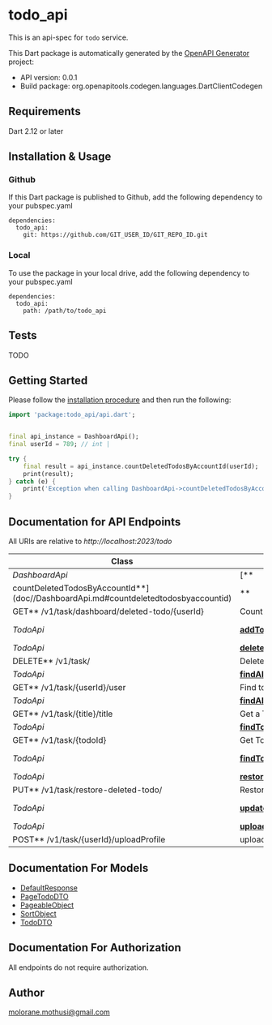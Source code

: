 # todo_api

This is an api-spec for `todo` service.

This Dart package is automatically generated by
the [OpenAPI Generator](https://openapi-generator.tech) project:

- API version: 0.0.1
- Build package: org.openapitools.codegen.languages.DartClientCodegen

## Requirements

Dart 2.12 or later

## Installation & Usage

### Github

If this Dart package is published to Github, add the following dependency to your pubspec.yaml

```
dependencies:
  todo_api:
    git: https://github.com/GIT_USER_ID/GIT_REPO_ID.git
```

### Local

To use the package in your local drive, add the following dependency to your pubspec.yaml

```
dependencies:
  todo_api:
    path: /path/to/todo_api
```

## Tests

TODO

## Getting Started

Please follow the [installation procedure](#installation--usage) and then run the following:

```dart
import 'package:todo_api/api.dart';


final api_instance = DashboardApi();
final userId = 789; // int | 

try {
    final result = api_instance.countDeletedTodosByAccountId(userId);
    print(result);
} catch (e) {
    print('Exception when calling DashboardApi->countDeletedTodosByAccountId: $e\n');
}

```

## Documentation for API Endpoints

All URIs are relative to *http://localhost:2023/todo*

Class | Method | HTTP request | Description
------------ | ------------- | ------------- | -------------
*DashboardApi* | [**
countDeletedTodosByAccountId**](doc//DashboardApi.md#countdeletedtodosbyaccountid) | **
GET** /v1/task/dashboard/deleted-todo/{userId} | Count all deleted todos
*TodoApi* | [**addTodo**](doc//TodoApi.md#addtodo) | **POST** /v1/task/{userId} | Add a todo
*TodoApi* | [**deleteTodoById**](doc//TodoApi.md#deletetodobyid) | **
DELETE** /v1/task/ | Delete a Todo By Id
*TodoApi* | [**findAllTodosByAccountId**](doc//TodoApi.md#findalltodosbyaccountid) | **
GET** /v1/task/{userId}/user | Find todos by userId
*TodoApi* | [**findAllTodosByTitleContaining**](doc//TodoApi.md#findalltodosbytitlecontaining) | **
GET** /v1/task/{title}/title | Get a Todo By title
*TodoApi* | [**findTodoById**](doc//TodoApi.md#findtodobyid) | **
GET** /v1/task/{todoId} | Get Todo By Id
*TodoApi* | [**findTodos**](doc//TodoApi.md#findtodos) | **GET** /v1/task | Get Todos in pages
*TodoApi* | [**restoreDeletedTodo**](doc//TodoApi.md#restoredeletedtodo) | **
PUT** /v1/task/restore-deleted-todo/ | Restore a deleted Todo
*TodoApi* | [**updateTodo**](doc//TodoApi.md#updatetodo) | **PUT** /v1/task/{userId} | Update Todo
*TodoApi* | [**uploadFile**](doc//TodoApi.md#uploadfile) | **
POST** /v1/task/{userId}/uploadProfile | uploads an image

## Documentation For Models

- [DefaultResponse](doc//DefaultResponse.md)
- [PageTodoDTO](doc//PageTodoDTO.md)
- [PageableObject](doc//PageableObject.md)
- [SortObject](doc//SortObject.md)
- [TodoDTO](doc//TodoDTO.md)

## Documentation For Authorization

All endpoints do not require authorization.

## Author

molorane.mothusi@gmail.com


